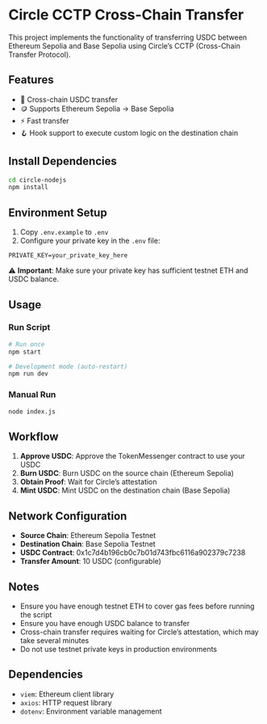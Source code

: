 # Circle CCTP Cross-Chain Transfer

This project implements the functionality of transferring USDC between Ethereum Sepolia and Base Sepolia using Circle’s CCTP (Cross-Chain Transfer Protocol).

## Features

- 🔄 Cross-chain USDC transfer
- 🪙 Supports Ethereum Sepolia → Base Sepolia
- ⚡ Fast transfer
- 🪝 Hook support to execute custom logic on the destination chain

## Install Dependencies

```bash
cd circle-nodejs
npm install
```

## Environment Setup

1. Copy `.env.example` to `.env`
2. Configure your private key in the `.env` file:

```env
PRIVATE_KEY=your_private_key_here
```

⚠️ **Important**: Make sure your private key has sufficient testnet ETH and USDC balance.

## Usage

### Run Script

```bash
# Run once
npm start

# Development mode (auto-restart)
npm run dev
```

### Manual Run

```bash
node index.js
```

## Workflow

1. **Approve USDC**: Approve the TokenMessenger contract to use your USDC
2. **Burn USDC**: Burn USDC on the source chain (Ethereum Sepolia)
3. **Obtain Proof**: Wait for Circle’s attestation
4. **Mint USDC**: Mint USDC on the destination chain (Base Sepolia)

## Network Configuration

- **Source Chain**: Ethereum Sepolia Testnet
- **Destination Chain**: Base Sepolia Testnet
- **USDC Contract**: 0x1c7d4b196cb0c7b01d743fbc6116a902379c7238
- **Transfer Amount**: 10 USDC (configurable)

## Notes

- Ensure you have enough testnet ETH to cover gas fees before running the script
- Ensure you have enough USDC balance to transfer
- Cross-chain transfer requires waiting for Circle’s attestation, which may take several minutes
- Do not use testnet private keys in production environments

## Dependencies

- `viem`: Ethereum client library
- `axios`: HTTP request library
- `dotenv`: Environment variable management